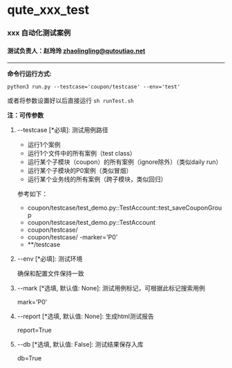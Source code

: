 # qute_xxx_test

### xxx 自动化测试案例
#### 测试负责人：赵玲玲 zhaolingling@qutoutiao.net

---
**命令行运行方式:**

`python3 run.py --testcase='coupon/testcase' --env='test'`

或者将参数设置好以后直接运行 `sh runTest.sh`


**注：可传参数**
1. --testcase [*必填]: 测试用例路径

    - 运行1个案例
    - 运行1个文件中的所有案例（test class）
    - 运行某个子模块（coupon）的所有案例（ignore除外）（类似daily run）
    - 运行某个子模块的P0案例（类似冒烟）
    - 运行某个业务线的所有案例（跨子模块，类似回归）

    参考如下：
    - coupon/testcase/test_demo.py::TestAccount::test_saveCouponGroup
    - coupon/testcase/test_demo.py::TestAccount
    - coupon/testcase/
    - coupon/testcase/ -marker='P0'
    - **/testcase

2. --env [*必填]: 测试环境

    确保和配置文件保持一致

3. --mark [*选填, 默认值: None]: 测试用例标记，可根据此标记搜索用例

    mark='P0'

4. --report [*选填, 默认值: None]: 生成html测试报告

    report=True

5. --db [*选填, 默认值: False]: 测试结果保存入库

    db=True





















